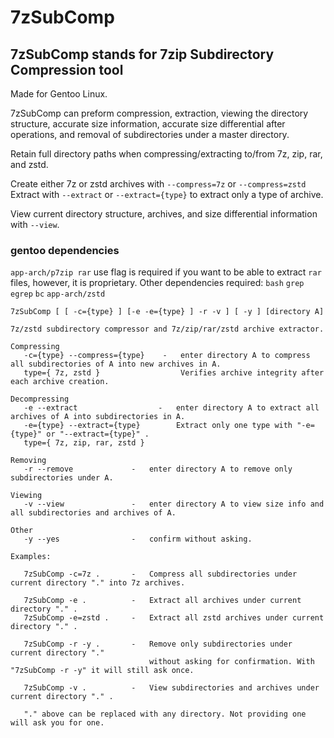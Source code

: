# 7zSubComp

## 7zSubComp stands for 7zip Subdirectory Compression tool
Made for Gentoo Linux.

7zSubComp can preform compression, extraction, viewing the directory structure, accurate size information, accurate size differential after operations, and removal of subdirectories under a master directory. 

Retain full directory paths when compressing/extracting to/from 7z, zip, rar, and zstd.

Create either 7z or zstd archives with ```--compress=7z``` or ```--compress=zstd```
Extract with ```--extract``` or ```--extract={type}``` to extract only a type of archive.

View current directory structure, archives, and size differential information with ```--view```.

### gentoo dependencies
```app-arch/p7zip rar``` use flag is required if you want to be able to extract ```rar``` files, however, it is proprietary.
Other dependencies required:
```bash``` ```grep``` ```egrep``` ```bc``` ```app-arch/zstd``` 

```
7zSubComp [ [ -c={type} ] [-e -e={type} ] -r -v ] [ -y ] [directory A]

7z/zstd subdirectory compressor and 7z/zip/rar/zstd archive extractor.

Compressing
   -c={type} --compress={type}    -   enter directory A to compress all subdirectories of A into new archives in A.
   type={ 7z, zstd }                  Verifies archive integrity after each archive creation.

Decompressing
   -e --extract                  -   enter directory A to extract all archives of A into subdirectories in A.
   -e={type} --extract={type}        Extract only one type with "-e={type}" or "--extract={type}" .
   type={ 7z, zip, rar, zstd }

Removing
   -r --remove             -   enter directory A to remove only subdirectories under A.

Viewing
   -v --view               -   enter directory A to view size info and all subdirectories and archives of A.

Other
   -y --yes                -   confirm without asking.

Examples:

   7zSubComp -c=7z .       -   Compress all subdirectories under current directory "." into 7z archives.

   7zSubComp -e .          -   Extract all archives under current directory "." .
   7zSubComp -e=zstd .     -   Extract all zstd archives under current directory "." .

   7zSubComp -r -y .       -   Remove only subdirectories under current directory "."
                               without asking for confirmation. With "7zSubComp -r -y" it will still ask once.

   7zSubComp -v .          -   View subdirectories and archives under current directory "." .

   "." above can be replaced with any directory. Not providing one will ask you for one.

```

